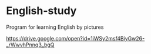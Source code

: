 # English-study
Program for learning English by pictures

https://drive.google.com/open?id=1iWSy2msf4BiyGw26-_rWwvhPnnq3_bgQ
